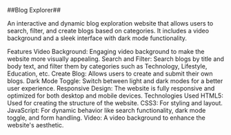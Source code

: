 ##Blog Explorer##

An interactive and dynamic blog exploration website that allows users to search, filter, and create blogs based on categories. It includes a video background and a sleek interface with dark mode functionality.

Features
Video Background: Engaging video background to make the website more visually appealing.
Search and Filter: Search blogs by title and body text, and filter them by categories such as Technology, Lifestyle, Education, etc.
Create Blog: Allows users to create and submit their own blogs.
Dark Mode Toggle: Switch between light and dark modes for a better user experience.
Responsive Design: The website is fully responsive and optimized for both desktop and mobile devices.
Technologies Used
HTML5: Used for creating the structure of the website.
CSS3: For styling and layout.
JavaScript: For dynamic behavior like search functionality, dark mode toggle, and form handling.
Video: A video background to enhance the website's aesthetic.
